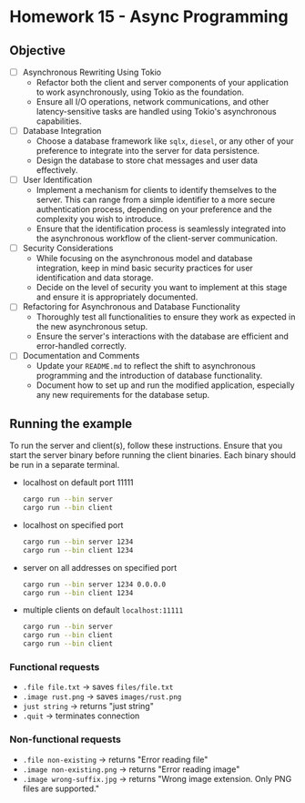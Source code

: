 # Homework 15 - Async Programming

## Objective

- [ ] Asynchronous Rewriting Using Tokio
  - Refactor both the client and server components of your application to work asynchronously, using Tokio as the foundation.
  - Ensure all I/O operations, network communications, and other latency-sensitive tasks are handled using Tokio's asynchronous capabilities.
- [ ] Database Integration
  - Choose a database framework like `sqlx`, `diesel`, or any other of your preference to integrate into the server for data persistence.
  - Design the database to store chat messages and user data effectively.
- [ ] User Identification
  - Implement a mechanism for clients to identify themselves to the server. This can range from a simple identifier to a more secure authentication process, depending on your preference and the complexity you wish to introduce.
  - Ensure that the identification process is seamlessly integrated into the asynchronous workflow of the client-server communication.
- [ ] Security Considerations
  - While focusing on the asynchronous model and database integration, keep in mind basic security practices for user identification and data storage.
  - Decide on the level of security you want to implement at this stage and ensure it is appropriately documented.
- [ ] Refactoring for Asynchronous and Database Functionality
  - Thoroughly test all functionalities to ensure they work as expected in the new asynchronous setup.
  - Ensure the server's interactions with the database are efficient and error-handled correctly.
- [ ] Documentation and Comments
  - Update your `README.md` to reflect the shift to asynchronous programming and the introduction of database functionality.
  - Document how to set up and run the modified application, especially any new requirements for the database setup.

## Running the example

To run the server and client(s), follow these instructions. Ensure that you start the server binary
before running the client binaries. Each binary should be run in a separate terminal.

- localhost on default port 11111

  ``` bash
  cargo run --bin server
  cargo run --bin client
  ```

- localhost on specified port

  ``` bash
  cargo run --bin server 1234
  cargo run --bin client 1234
  ```

- server on all addresses on specified port

  ``` bash
  cargo run --bin server 1234 0.0.0.0
  cargo run --bin client 1234
  ```

- multiple clients on default `localhost:11111`

  ``` bash
  cargo run --bin server
  cargo run --bin client
  cargo run --bin client
  ```

### Functional requests

- `.file file.txt` -> saves `files/file.txt`
- `.image rust.png` -> saves `images/rust.png`
- `just string` -> returns "just string"
- `.quit` -> terminates connection

### Non-functional requests

- `.file non-existing` -> returns "Error reading file"
- `.image non-existing.png` -> returns "Error reading image"
- `.image wrong-suffix.jpg` -> returns "Wrong image extension. Only PNG files are supported."

